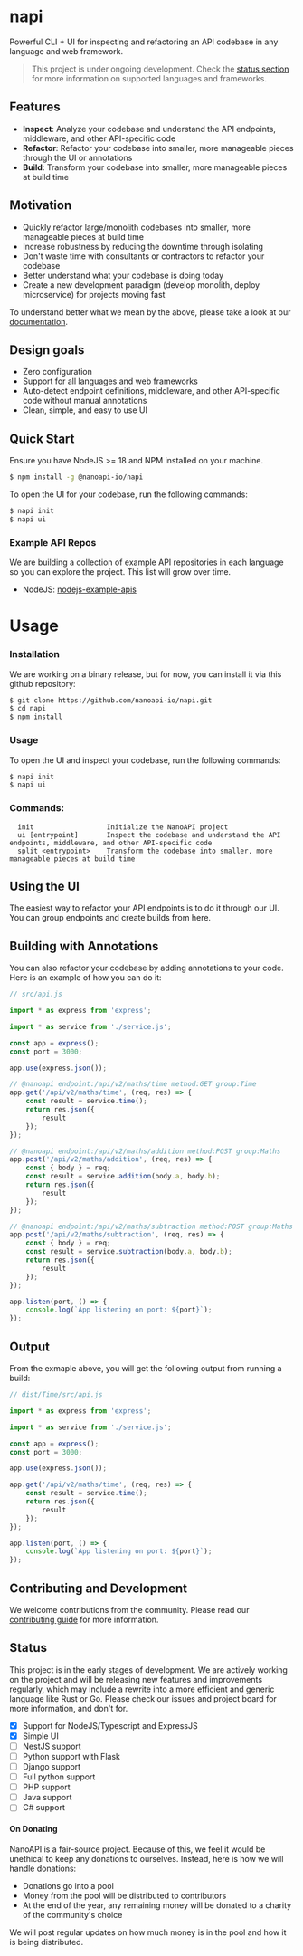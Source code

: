 # napi

Powerful CLI + UI for inspecting and refactoring an API codebase in any language and web framework.

> This project is under ongoing development. Check the [status section](#status) for more information on supported languages and frameworks.

## Features

- **Inspect**: Analyze your codebase and understand the API endpoints, middleware, and other API-specific code
- **Refactor**: Refactor your codebase into smaller, more manageable pieces through the UI or annotations
- **Build**: Transform your codebase into smaller, more manageable pieces at build time

## Motivation

- Quickly refactor large/monolith codebases into smaller, more manageable pieces at build time
- Increase robustness by reducing the downtime through isolating
- Don't waste time with consultants or contractors to refactor your codebase
- Better understand what your codebase is doing today
- Create a new development paradigm (develop monolith, deploy microservice) for projects moving fast

To understand better what we mean by the above, please take a look at our [documentation](https://nanoapi.io/docs/nanoapi).

## Design goals

- Zero configuration
- Support for all languages and web frameworks
- Auto-detect endpoint definitions, middleware, and other API-specific code without manual annotations
- Clean, simple, and easy to use UI

## Quick Start

Ensure you have NodeJS >= 18 and NPM installed on your machine.

```bash
$ npm install -g @nanoapi-io/napi
```

To open the UI for your codebase, run the following commands:

```bash
$ napi init
$ napi ui
```

### Example API Repos

We are building a collection of example API repositories in each language so you can explore the project. This list will grow over time.

- NodeJS: [nodejs-example-apis](https://github.com/nanoapi-io/nodejs-example-apis)

# Usage

### Installation

We are working on a binary release, but for now, you can install it via this github repository:

```bash
$ git clone https://github.com/nanoapi-io/napi.git
$ cd napi
$ npm install
```

### Usage

To open the UI and inspect your codebase, run the following commands:

```bash
$ napi init
$ napi ui
```

### Commands:
```
  init                  Initialize the NanoAPI project
  ui [entrypoint]       Inspect the codebase and understand the API endpoints, middleware, and other API-specific code
  split <entrypoint>    Transform the codebase into smaller, more manageable pieces at build time
```

## Using the UI

The easiest way to refactor your API endpoints is to do it through our UI. You can group endpoints and create builds from here.

## Building with Annotations

You can also refactor your codebase by adding annotations to your code. Here is an example of how you can do it:

```typescript
// src/api.js

import * as express from 'express';

import * as service from './service.js';

const app = express();
const port = 3000;

app.use(express.json());

// @nanoapi endpoint:/api/v2/maths/time method:GET group:Time
app.get('/api/v2/maths/time', (req, res) => {
    const result = service.time();
    return res.json({
        result
    });
});

// @nanoapi endpoint:/api/v2/maths/addition method:POST group:Maths
app.post('/api/v2/maths/addition', (req, res) => {
    const { body } = req;
    const result = service.addition(body.a, body.b);
    return res.json({
        result
    });
});

// @nanoapi endpoint:/api/v2/maths/subtraction method:POST group:Maths
app.post('/api/v2/maths/subtraction', (req, res) => {
    const { body } = req;
    const result = service.subtraction(body.a, body.b);
    return res.json({
        result
    });
});

app.listen(port, () => {
    console.log(`App listening on port: ${port}`);
});
```

## Output

From the exmaple above, you will get the following output from running a build:

```typescript
// dist/Time/src/api.js

import * as express from 'express';

import * as service from './service.js';

const app = express();
const port = 3000;

app.use(express.json());

app.get('/api/v2/maths/time', (req, res) => {
    const result = service.time();
    return res.json({
        result
    });
});

app.listen(port, () => {
    console.log(`App listening on port: ${port}`);
});
```

## Contributing and Development

We welcome contributions from the community. Please read our [contributing guide](/.github/CONTRIBUTING.md) for more information.

## Status

This project is in the early stages of development. We are actively working on the project and will be releasing new features and improvements regularly, which may include a rewrite into a more efficient and generic language like Rust or Go. Please check our issues and project board for more information, and don't for.

- [x] Support for NodeJS/Typescript and ExpressJS
- [x] Simple UI
- [ ] NestJS support
- [ ] Python support with Flask
- [ ] Django support
- [ ] Full python support
- [ ] PHP support
- [ ] Java support
- [ ] C# support

#### On Donating

NanoAPI is a fair-source project. Because of this, we feel it would be unethical to keep any donations to ourselves. Instead, here is how we will handle donations:

- Donations go into a pool
- Money from the pool will be distributed to contributors
- At the end of the year, any remaining money will be donated to a charity of the community's choice

We will post regular updates on how much money is in the pool and how it is being distributed.